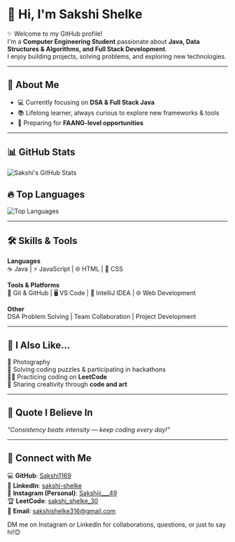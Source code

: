 # 👋 Hi, I'm Sakshi Shelke  

✨ Welcome to my GitHub profile!  
I'm a **Computer Engineering Student** passionate about **Java, Data Structures & Algorithms, and Full Stack Development**.  
I enjoy building projects, solving problems, and exploring new technologies.  

---

## 🌟 About Me  
- 💻 Currently focusing on **DSA & Full Stack Java**  
- 📚 Lifelong learner, always curious to explore new frameworks & tools  
- 🎯 Preparing for **FAANG-level opportunities**  

---
## 📊 GitHub Stats
![Sakshi's GitHub Stats](https://github-readme-stats.vercel.app/api?username=Sakshi1169&show_icons=true&count_private=true&theme=radical)

## 🔥 Top Languages
![Top Languages](https://github-readme-stats.vercel.app/api/top-langs/?username=Sakshi1169&langs_count=6&theme=radical)

---

## 🛠️ Skills & Tools  
**Languages**  
☕ Java | ⚡ JavaScript | 🌐 HTML | 🎨 CSS  

**Tools & Platforms**  
🔹 Git & GitHub | 🖥️ VS Code | 🔹 IntelliJ IDEA | 🌐 Web Development  

**Other**  
DSA Problem Solving | Team Collaboration | Project Development

---

## 💙 I Also Like...  
📸 Photography  
🧩 Solving coding puzzles & participating in hackathons  
👩‍💻 Practicing coding on **LeetCode**  
🎨 Sharing creativity through **code and art**  

---

## 🌟 Quote I Believe In  
*"Consistency beats intensity — keep coding every day!"*  

---

## 🔗 Connect with Me  
💻 **GitHub**: [Sakshi1169](https://github.com/Sakshi1169)  
💼 **LinkedIn**: [sakshi-shelke](https://www.linkedin.com/in/sakshi-shelke-003979298/)  
📸 **Instagram (Personal)**: [Sakshiii___49](https://instagram.com/sakshiii___49/)  
🏆 **LeetCode**: [sakshi_shelke_30](https://leetcode.com/u/sakshi_shelke_30/)  
📧 **Email**: [sakshishelke316@gmail.com](mailto:sakshishelke316@gmail.com)  

DM me on Instagram or LinkedIn for collaborations, questions, or just to say hi!😊

